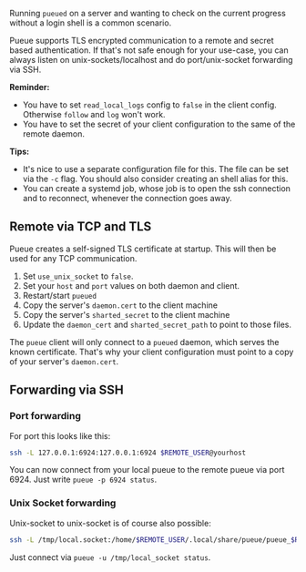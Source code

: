 Running `pueued` on a server and wanting to check on the current progress without a login shell is a common scenario.

Pueue supports TLS encrypted communication to a remote and secret based authentication.
If that's not safe enough for your use-case, you can always listen on unix-sockets/localhost and do port/unix-socket forwarding via SSH.

**Reminder:**

- You have to set `read_local_logs` config to `false` in the client config.
    Otherwise `follow` and `log` won't work.
- You have to set the secret of your client configuration to the same of the remote daemon.

**Tips:**

- It's nice to use a separate configuration file for this.
    The file can be set via the `-c` flag.
    You should also consider creating an shell alias for this.
- You can create a systemd job, whose job is to open the ssh connection and to reconnect, whenever the connection goes away.


## Remote via TCP and TLS

Pueue creates a self-signed TLS certificate at startup.
This will then be used for any TCP communication.

1. Set `use_unix_socket` to `false`.
2. Set your `host` and `port` values on both daemon and client.
3. Restart/start `pueued`
4. Copy the server's `daemon.cert` to the client machine
5. Copy the server's `sharted_secret` to the client machine
6. Update the `daemon_cert` and `sharted_secret_path` to point to those files.

The `pueue` client will only connect to a `pueued` daemon, which serves the known certificate.
That's why your client configuration must point to a copy of your server's `daemon.cert`.


## Forwarding via SSH
### Port forwarding

For port this looks like this:

```bash
ssh -L 127.0.0.1:6924:127.0.0.1:6924 $REMOTE_USER@yourhost
```

You can now connect from your local pueue to the remote pueue via port 6924. Just write `pueue -p 6924 status`.

### Unix Socket forwarding

Unix-socket to unix-socket is of course also possible:

```bash
ssh -L /tmp/local.socket:/home/$REMOTE_USER/.local/share/pueue/pueue_$REMOTE_USER.sock $REMOTE_USER@yourhost
```
Just connect via `pueue -u /tmp/local_socket status`.

